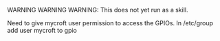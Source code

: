WARNING WARNING WARNING:
This does not yet run as a skill.


Need to give mycroft user permission to access the GPIOs. In /etc/group add user mycroft to gpio
